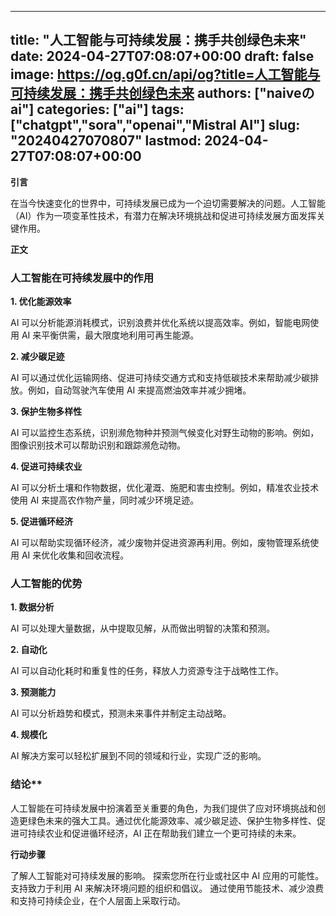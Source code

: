 
---
title: "人工智能与可持续发展：携手共创绿色未来"
date: 2024-04-27T07:08:07+00:00
draft: false
image: https://og.g0f.cn/api/og?title=人工智能与可持续发展：携手共创绿色未来
authors: ["naiveのai"]
categories: ["ai"]
tags: ["chatgpt","sora","openai","Mistral AI"]
slug: "20240427070807"
lastmod: 2024-04-27T07:08:07+00:00
---
**引言**

在当今快速变化的世界中，可持续发展已成为一个迫切需要解决的问题。人工智能（AI）作为一项变革性技术，有潜力在解决环境挑战和促进可持续发展方面发挥关键作用。

**正文**

### 人工智能在可持续发展中的作用

**1. 优化能源效率**

AI 可以分析能源消耗模式，识别浪费并优化系统以提高效率。例如，智能电网使用 AI 来平衡供需，最大限度地利用可再生能源。

**2. 减少碳足迹**

AI 可以通过优化运输网络、促进可持续交通方式和支持低碳技术来帮助减少碳排放。例如，自动驾驶汽车使用 AI 来提高燃油效率并减少拥堵。

**3. 保护生物多样性**

AI 可以监控生态系统，识别濒危物种并预测气候变化对野生动物的影响。例如，图像识别技术可以帮助识别和跟踪濒危动物。

**4. 促进可持续农业**

AI 可以分析土壤和作物数据，优化灌溉、施肥和害虫控制。例如，精准农业技术使用 AI 来提高农作物产量，同时减少环境足迹。

**5. 促进循环经济**

AI 可以帮助实现循环经济，减少废物并促进资源再利用。例如，废物管理系统使用 AI 来优化收集和回收流程。

### 人工智能的优势

**1. 数据分析**

AI 可以处理大量数据，从中提取见解，从而做出明智的决策和预测。

**2. 自动化**

AI 可以自动化耗时和重复性的任务，释放人力资源专注于战略性工作。

**3. 预测能力**

AI 可以分析趋势和模式，预测未来事件并制定主动战略。

**4. 规模化**

AI 解决方案可以轻松扩展到不同的领域和行业，实现广泛的影响。

### 结论**

人工智能在可持续发展中扮演着至关重要的角色，为我们提供了应对环境挑战和创造更绿色未来的强大工具。通过优化能源效率、减少碳足迹、保护生物多样性、促进可持续农业和促进循环经济，AI 正在帮助我们建立一个更可持续的未来。

**行动步骤**

了解人工智能对可持续发展的影响。
探索您所在行业或社区中 AI 应用的可能性。
支持致力于利用 AI 来解决环境问题的组织和倡议。
通过使用节能技术、减少浪费和支持可持续企业，在个人层面上采取行动。